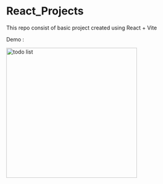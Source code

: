 # React_Projects
This repo consist of basic project created using React + Vite

Demo :

<img width="346" alt="todo list" src="https://github.com/user-attachments/assets/32c27219-c684-4a06-8204-373cfc779935" />
